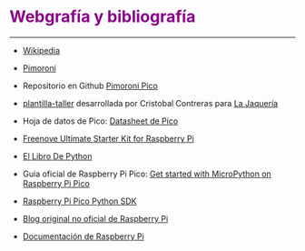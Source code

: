 # <FONT COLOR=#8B008B>Webgrafía y bibliografía</font>

***
* [Wikipedia](https://es.wikipedia.org/wiki/Wikipedia:Portada)

* [Pimoroni](https://shop.pimoroni.com/)

* Repositorio en Github [Pimoroni Pico](https://github.com/pimoroni/pimoroni-pico)

* [plantilla-taller](https://github.com/lajaqueria/plantilla-taller) desarrollada por Cristobal Contreras para [La Jaquería](https://lajaqueria.org/)

* Hoja de datos de Pico: [Datasheet de Pico](https://datasheets.raspberrypi.org/pico/pico-datasheet.pdf)

* [Freenove Ultimate Starter Kit for Raspberry Pi](https://github.com/Freenove/Freenove_Ultimate_Starter_Kit_for_Raspberry_Pi)

* [El Libro De Python](https://ellibrodepython.com/)

* Guia oficial de Raspberry Pi Pico: [Get started with MicroPython on Raspberry Pi Pico](https://hackspace.raspberrypi.com/books/micropython-pico)

* [Raspberry Pi Pico Python SDK](https://datasheets.raspberrypi.com/pico/raspberry-pi-pico-python-sdk.pdf)

* [Blog original no oficial de Raspberry Pi](https://www.raspberrypi-spy.co.uk/)

* [Documentación de Raspberry Pi](https://www.raspberrypi.com/documentation/microcontrollers/)
